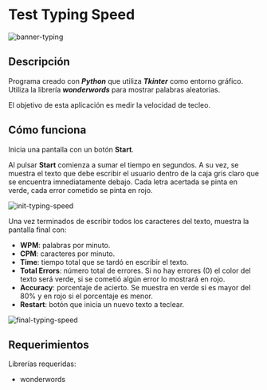 # Test Typing Speed

![banner-typing](https://github.com/arenaf/test-typing-speed/assets/169451601/8d47677a-8f7e-4180-99c0-ca3239590866)

## Descripción
Programa creado con ***Python*** que utiliza ***Tkinter*** como entorno gráfico. 
Utiliza la librería ***wonderwords*** para mostrar palabras aleatorias.

El objetivo de esta aplicación es medir la velocidad de tecleo.

## Cómo funciona

Inicia una pantalla con un botón **Start**.

Al pulsar **Start** comienza a sumar el tiempo en segundos. A su vez, se muestra el texto que debe escribir el usuario dentro de la caja gris claro que se encuentra imnediatamente debajo.
Cada letra acertada se pinta en verde, cada error cometido se pinta en rojo.

![init-typing-speed](https://github.com/arenaf/test-typing-speed/assets/169451601/e72daaa4-8082-4f91-872b-87a60cc4ceda)

Una vez terminados de escribir todos los caracteres del texto, muestra la pantalla final con:
- **WPM**: palabras por minuto.
- **CPM**: caracteres por minuto.
- **Time**: tiempo total que se tardó en escribir el texto.
- **Total Errors**: número total de errores. Si no hay errores (0) el color del texto será verde, si se cometió algún error lo mostrará en rojo.
- **Accuracy**: porcentaje de acierto. Se muestra en verde si es mayor del 80% y en rojo si el porcentaje es menor.
- **Restart**: botón que inicia un nuevo texto a teclear.

![final-typing-speed](https://github.com/arenaf/test-typing-speed/assets/169451601/2598b446-b6e6-4e0e-8c6d-63ee417642eb)



## Requerimientos
Librerías requeridas:
- wonderwords

